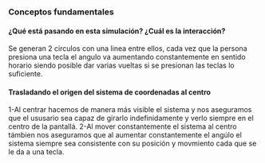 ### Conceptos fundamentales 
#### ¿Qué está pasando en esta simulación? ¿Cuál es la interacción?
Se generan 2 circulos con una linea entre ellos, cada vez que la persona presiona una tecla el angulo va aumentando constantemente en sentido horario siendo posible dar varias vueltas si se presionan las teclas lo suficiente.
#### Trasladando el origen del sistema de coordenadas al centro 
1-Al centrar hacemos de manera más visible el sistema y nos aseguramos que el ususario sea capaz de girarlo indefinidamente y verlo siempre en el centro de la pantallá.
2-Al mover constantemente el sistema al centro támbien nos aseguramos que al aumentar constantemente el angúlo el sistema siempre sea consistente con su posición y movmiento cada que se le da a una tecla.

